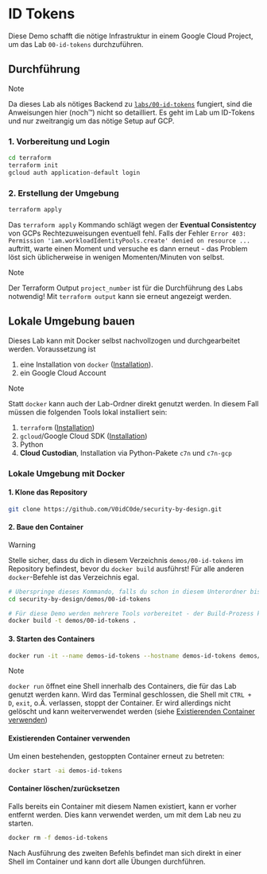 # ID Tokens

Diese Demo schafft die nötige Infrastruktur in einem Google Cloud Project, um das Lab `00-id-tokens` durchzuführen.

## Durchführung

> [!NOTE]
> Da dieses Lab als nötiges Backend zu [`labs/00-id-tokens`](/labs/00-id-tokens/)
> fungiert, sind die Anweisungen hier (noch™) nicht so detailliert.
> Es geht im Lab um ID-Tokens und nur zweitrangig um das nötige Setup auf GCP.

### 1. Vorbereitung und Login

```bash
cd terraform
terraform init
gcloud auth application-default login
```

### 2. Erstellung der Umgebung

```bash
terraform apply
```

Das `terraform apply` Kommando schlägt wegen der **Eventual Consistentcy** von GCPs Rechtezuweisungen eventuell fehl.
Falls der Fehler `Error 403: Permission 'iam.workloadIdentityPools.create' denied on resource ...` auftritt,
warte einen Moment und versuche es dann erneut - das Problem löst sich üblicherweise in wenigen Momenten/Minuten von selbst.

> [!NOTE]
> Der Terraform Output `project_number` ist für die Durchführung des Labs notwendig!
> Mit `terraform output` kann sie erneut angezeigt werden.

## Lokale Umgebung bauen

Dieses Lab kann mit Docker selbst nachvollzogen und durchgearbeitet werden.
Voraussetzung ist

1. eine Installation von `docker` ([Installation](https://docs.docker.com/engine/install/)).
2. ein Google Cloud Account

> [!NOTE]
> Statt `docker` kann auch der Lab-Ordner direkt genutzt werden. In diesem Fall müssen die folgenden Tools
> lokal installiert sein:
>
> 1. `terraform` ([Installation](https://developer.hashicorp.com/terraform/install))
> 2. `gcloud`/Google Cloud SDK ([Installation](https://cloud.google.com/sdk/docs/install))
> 3. Python
> 4. **Cloud Custodian**, Installation via Python-Pakete `c7n` und `c7n-gcp`

### Lokale Umgebung mit Docker

#### 1. Klone das Repository

```bash
git clone https://github.com/V0idC0de/security-by-design.git
```

#### 2. Baue den Container

> [!WARNING]
> Stelle sicher, dass du dich in diesem Verzeichnis `demos/00-id-tokens` im Repository befindest,
> bevor du `docker build` ausführst! Für alle anderen `docker`-Befehle ist das Verzeichnis egal.

```bash
# Überspringe dieses Kommando, falls du schon in diesem Unterordner bist
cd security-by-design/demos/00-id-tokens
```

```bash
# Für diese Demo werden mehrere Tools vorbereitet - der Build-Prozess kann wenige Minuten dauern.
docker build -t demos/00-id-tokens .
```

#### 3. Starten des Containers

```bash
docker run -it --name demos-id-tokens --hostname demos-id-tokens demos/00-id-tokens
```

> [!NOTE]
> `docker run` öffnet eine Shell innerhalb des Containers, die für das Lab genutzt werden kann.
> Wird das Terminal geschlossen, die Shell mit `CTRL + D`, `exit`, o.Ä. verlassen, stoppt der Container.
> Er wird allerdings nicht gelöscht und kann weiterverwendet werden (siehe [Existierenden Container verwenden](#existierenden-container-verwenden))

#### Existierenden Container verwenden

Um einen bestehenden, gestoppten Container erneut zu betreten:

```bash
docker start -ai demos-id-tokens
```

#### Container löschen/zurücksetzen

Falls bereits ein Container mit diesem Namen existiert, kann er vorher entfernt werden.
Dies kann verwendet werden, um mit dem Lab neu zu starten.

```bash
docker rm -f demos-id-tokens
```

Nach Ausführung des zweiten Befehls befindet man sich direkt in einer Shell im Container und kann dort alle Übungen durchführen.
